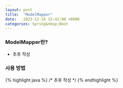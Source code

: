 ```yaml
---
layout: post
title:  "ModelMapper"
date:   2023-12-16 15:42:00 +0900
categories: Spring&nbsp;Boot
---
```


### ModelMapper란?

- 추후 작성

### 사용 방법
{% highlight java %}
/*
    추후 작성
*/
{% endhighlight %}
